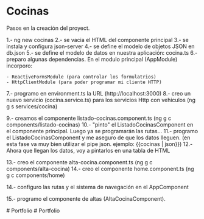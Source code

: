 # Cocinas

Pasos en la creación del proyect.

1.- ng new cocinas
2.- se vacia el HTML del componente principal
3.- se instala y configura json-server
4.- se define el modelo de objetos JSON en db.json
5.- se define el modelo de datos en nuestra aplicación: cocina.ts
6.- preparo algunas dependencias. En el modulo principal (AppModule) incorporo: 
    
    - ReactiveFormsModule (para controlar los formulatrios)
    - HttpClientModule (para poder programar mi cliente HTTP)

7.- programo en environment.ts la URL (http://localhost:3000)
8.- creo un nuevo servicio (cocina.service.ts) para los servicios Http con vehiculos (ng g s services/cocina)

9.- creamos el componente listado-cocinas.component.ts (ng g c components/listado-cocinas)
10.- "pinto" el ListadoCocinasComponent en el componente principal. Luego ya se programarán las rutas...
11.- programo el ListadoCocinasComponent y me aseguro de que los datos lleguen. (en esta fase va muy bien utilizar el pipe json. ejemplo: {{cocinas | json}})
12.- Ahora que llegan los datos, voy a pintarlos en una tabla de HTML 

13.- creo el componente alta-cocina.component.ts (ng g c components/alta-cocina)
14.- creo el componente home.component.ts (ng g c components/home)

14.- configuro las rutas y el sistema de navegación en el AppComponent 

15.- programo el componente de altas (AltaCocinaComponent).









#   P o r t f o l i o 
 
 #   P o r t f o l i o 
 
 
